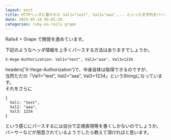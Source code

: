 ```yaml
---
layout: post
title: HTTPヘッダに書かれた Val1="test", Val2="aaa",... といった文字列をパースしたい
date: 2015-05-16 05:01:19
categories: ruby-on-rails grape
---
```

<!-- {% raw %} -->
<p>Rails4 + Grape で開発を進めています。</p>

<p>下記のようなヘッダ情報を上手くパースする方法はありますでしょうか。</p>

<pre><code>X-Hoge-Authorization: Val1="test", Val2="aaa", Val3=1234
</code></pre>

<p>headers['X-Hoge-Authorization']で、中身自体は取得できるのですが、<br>
当然ただの「Val1="test", Val2="aaa", Val3=1234」というStringになっています。<br>
それをさらに</p>

<pre><code>{
  Val1: "test",
  Val2: "aaa",
  Val3: 1234
}
</code></pre>

<p>という感じにパースするには自分で正規表現等を書くしかないのでしょうか。<br>
パーサーなどが用意されているようでしたら教えて頂ければと思います。</p>
<!-- {% endraw %} -->
